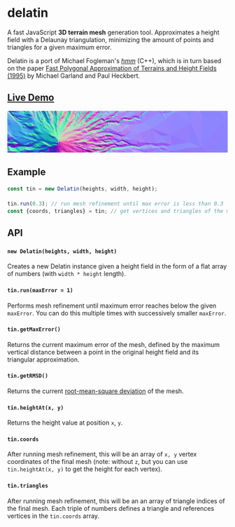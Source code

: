 # delatin

A fast JavaScript **3D terrain mesh** generation tool. Approximates a height field with a Delaunay triangulation, minimizing the amount of points and triangles for a given maximum error.

Delatin is a port of Michael Fogleman's [*hmm*](https://github.com/fogleman/hmm) (C++), which is in turn based on the paper [Fast Polygonal Approximation of Terrains and Height Fields (1995)](http://mgarland.org/files/papers/scape.pdf) by Michael Garland and Paul Heckbert.

## [Live Demo](https://mapbox.github.io/delatin/)

[![](delatin.png)](https://mapbox.github.io/delatin/)

## Example

```js
const tin = new Delatin(heights, width, height);

tin.run(0.3); // run mesh refinement until max error is less than 0.3
const {coords, triangles} = tin; // get vertices and triangles of the mesh
````

## API

#### `new Delatin(heights, width, height)`

Creates a new Delatin instance given a height field in the form of a flat array of numbers (with `width * height` length).

#### `tin.run(maxError = 1)`

Performs mesh refinement until maximum error reaches below the given `maxError`. You can do this multiple times with successively smaller `maxError`.

#### `tin.getMaxError()`

Returns the current maximum error of the mesh, defined by the maximum vertical distance between a point in the original height field and its triangular approximation.

#### `tin.getRMSD()`

Returns the current [root-mean-square deviation](https://en.wikipedia.org/wiki/Root-mean-square_deviation) of the mesh.

#### `tin.heightAt(x, y)`

Returns the height value at position `x`, `y`.

#### `tin.coords`

After running mesh refinement, this will be an array of `x, y` vertex coordinates of the final mesh (note: without `z`, but you can use `tin.heightAt(x, y)` to get the height for each vertex).

#### `tin.triangles`

After running mesh refinement, this will be an an array of triangle indices of the final mesh. Each triple of numbers defines a triangle and references vertices in the `tin.coords` array.

